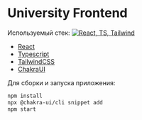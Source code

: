# University Frontend

Используемый стек:
[![React, TS, Tailwind](https://skillicons.dev/icons?i=react,ts,tailwind)](https://skillicons.dev/)
* [React](https://github.com/facebook/react)
* [Typescript](https://github.com/microsoft/TypeScript)
* [TailwindCSS](https://github.com/tailwindlabs/tailwindcss)
* [ChakraUI](https://github.com/chakra-ui/chakra-ui)

Для сборки и запуска приложения:

```bash
npm install
npx @chakra-ui/cli snippet add
npm start
```